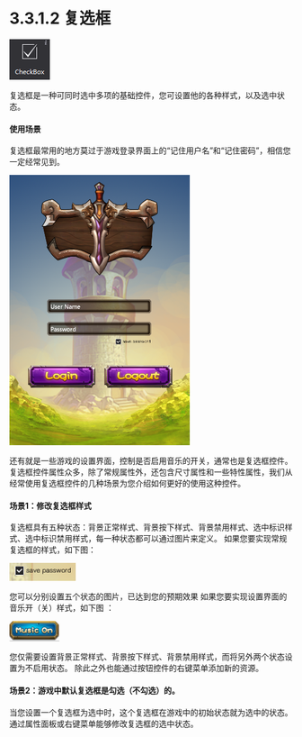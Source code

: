 # 3.3.1.2 复选框


 ![image](res/image065.png)

复选框是一种可同时选中多项的基础控件，您可设置他的各种样式，以及选中状态。

#### 使用场景
复选框最常用的地方莫过于游戏登录界面上的“记住用户名”和“记住密码”，相信您一定经常见到。

  ![image](res/image066.png)

还有就是一些游戏的设置界面，控制是否启用音乐的开关，通常也是复选框控件。
复选框控件属性众多，除了常规属性外，还包含尺寸属性和一些特性属性，我们从经常使用复选框控件的几种场景为您介绍如何更好的使用这种控件。

#### 场景1：修改复选框样式
复选框具有五种状态：背景正常样式、背景按下样式、背景禁用样式、选中标识样式、选中标识禁用样式，每一种状态都可以通过图片来定义。
如果您要实现常规复选框的样式，如下图：

  ![image](res/image067.png)

您可以分别设置五个状态的图片，已达到您的预期效果
如果您要实现设置界面的音乐开（关）样式，如下图 ：

![image](res/image068.png)

 
您仅需要设置背景正常样式、背景按下样式、背景禁用样式，而将另外两个状态设置为不启用状态。
除此之外也能通过按钮控件的右键菜单添加新的资源。

#### 场景2：游戏中默认复选框是勾选（不勾选）的。
当您设置一个复选框为选中时，这个复选框在游戏中的初始状态就为选中的状态。
通过属性面板或右键菜单能够修改复选框的选中状态。

